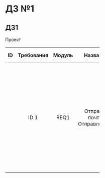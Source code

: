 # ДЗ №1
## ДЗ1
<table style="width: 300px; table-layout: fixed>
    <thead>
        <tr>
            <th td style="overflow: hidden>Проект</th>
            <th>ID</th>
            <th>Требования</th>
            <th>Модуль</th>
            <th>Название</th>
            <th>Приоритет теста</th>
            <th>Среда тестирования</th>
            <th>Предварительные условия</th>
            <th>Шаги теста</th>
            <th>Ожидаемый результат</th>
            <th>Статус прохождения</th>
        </tr>
    </thead>
    <tbody>
        <tr>
            <td style="overflow: hidden>Почтовая служба "no name"</td>
            <td rowspan=4 align="center">ID.1</td>
            <td rowspan=4 align="center">REQ1</td>
            <td rowspan=4 align="center">Отправка почты, Отправленные</td>
            <td rowspan=4 align="center">Проверка взаимодействия модуля "Отправка почты" с модулем "Отправленные"</td>
            <td rowspan=4 align="center">Средний</td>
            <td rowspan=4 align="center">PC, Yandex Browser Версия  23.9.2.888</td>
            <td rowspan=4 align="center">Быть авторизированным в почтовой системе "no name" </td>
            <td class="shrink">1.Зайти в раздел "почта"
2.В левом верхнем углу нажать "написать письмо"
3.В открывшейся форме заполнить поля:
Кому
Тема
Тело письма
4.Нажать кнопку "отправить"</td>
            <td rowspan=4 align="center">Письмо должно быть отправленно по указанному email, а его копия поместиться во вкладку "Отправленные"</td>
            <td rowspan=4 align="center">Успешно</td>
            <td rowspan=4 align="center"></td>
        </tr>
        <tr>
        </tr>
        <tr>
        </tr>
        <tr>
        </tr>
    </tbody>
</table>
